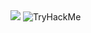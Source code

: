 <img src="https://raw.githubusercontent.com/realkanavarora/realkanavarora/master/assets/gr3edydevel0per.png">

 <img src="https://tryhackme-badges.s3.amazonaws.com/gr3edydevel0per.png" alt="TryHackMe">
